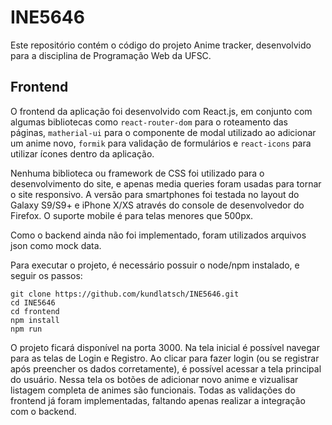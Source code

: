 # INE5646

Este repositório contém o código do projeto Anime tracker, desenvolvido para a disciplina de Programação Web da UFSC.

## Frontend

O frontend da aplicação foi desenvolvido com React.js, em conjunto com algumas bibliotecas como `react-router-dom` para o roteamento das páginas, `matherial-ui` para o componente de modal utilizado ao adicionar um anime novo, `formik` para validação de formulários e `react-icons` para utilizar ícones dentro da aplicação.

Nenhuma biblioteca ou framework de CSS foi utilizado para o desenvolvimento do site, e apenas media queries foram usadas para tornar o site responsivo. A versão para smartphones foi testada no layout do Galaxy S9/S9+ e iPhone X/XS através do console de desenvolvedor do Firefox. O suporte mobile é para telas menores que 500px.

Como o backend ainda não foi implementado, foram utilizados arquivos json como mock data.

Para executar o projeto, é necessário possuir o node/npm instalado, e seguir os passos:

```
git clone https://github.com/kundlatsch/INE5646.git
cd INE5646
cd frontend
npm install
npm run
```

O projeto ficará disponível na porta 3000. Na tela inicial é possível navegar para as telas de Login e Registro. Ao clicar para fazer login (ou se registrar após preencher os dados corretamente), é possível acessar a tela principal do usuário. Nessa tela os botões de adicionar novo anime e vizualisar listagem completa de animes são funcionais. Todas as validações do frontend já foram implementadas, faltando apenas realizar a integração com o backend.

